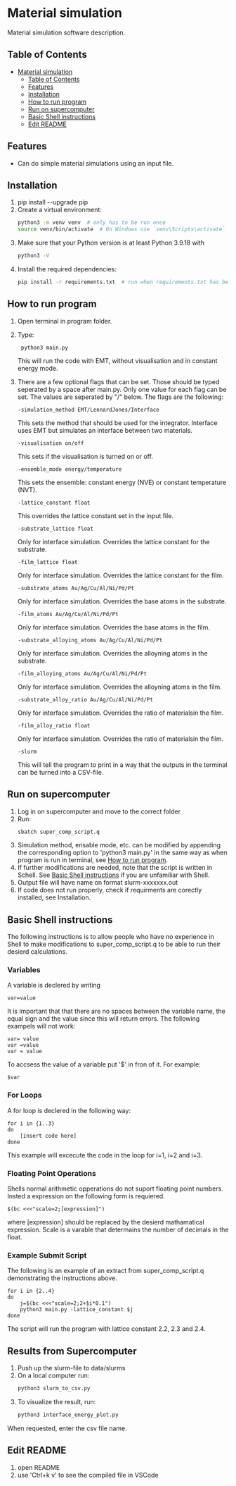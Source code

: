 # Material simulation

Material simulation software description.

## Table of Contents

- [Material simulation](#material-simulation)
  - [Table of Contents](#table-of-contents)
  - [Features](#features)
  - [Installation](#installation)
  - [How to run program](#how-to-run-program)
  - [Run on supercomputer](#run-on-supercomputer)
  - [Basic Shell instructions](#basic-shell-instructions)
  - [Edit README](#edit-readme)

## Features

- Can do simple material simulations using an input file.

## Installation

1. pip install --upgrade pip
2. Create a virtual environment:
    ```bash
    python3 -m venv venv  # only has to be run once
    source venv/bin/activate  # On Windows use `venv\Scripts\activate`
3. Make sure that your Python version is at least Python 3.9.18 with
    ```bash
    python3 -V
4. Install the required dependencies:
    ```bash
    pip install -r requirements.txt  # run when requirements.txt has been updated

## How to run program

1. Open terminal in program folder.
2. Type:

        python3 main.py
    This will run the code with EMT, without visualisation and in constant energy mode.
3.  There are a few optional flags that can be set. Those should be typed seperated by a space after main.py. Only one value for each flag can be set. The values are seperated by "/" below. The flags are the following:

        -simulation_method EMT/LennardJones/Interface
    This sets the method that should be used for the integrator. Interface uses EMT but simulates an interface between two materials.

        -visualisation on/off
    This sets if the visualisation is turned on or off.

        -ensemble_mode energy/temperature
    This sets the ensemble: constant energy (NVE) or constant temperature (NVT).

        -lattice_constant float
    This overrides the lattice constant set in the input file.

        -substrate_lattice float
    Only for interface simulation. Overrides the lattice constant for the substrate.

        -film_lattice float
    Only for interface simulation. Overrides the lattice constant for the film.

        -substrate_atoms Au/Ag/Cu/Al/Ni/Pd/Pt
    Only for interface simulation. Overrides the base atoms in the substrate.

        -film_atoms Au/Ag/Cu/Al/Ni/Pd/Pt
    Only for interface simulation. Overrides the base atoms in the film.

        -substrate_alloying_atoms Au/Ag/Cu/Al/Ni/Pd/Pt
    Only for interface simulation. Overrides the alloyning atoms in the substrate.

        -film_alloying_atoms Au/Ag/Cu/Al/Ni/Pd/Pt
    Only for interface simulation. Overrides the alloyning atoms in the film.

        -substrate_alloy_ratio Au/Ag/Cu/Al/Ni/Pd/Pt
    Only for interface simulation. Overrides the ratio of materialsin the film.

        -film_alloy_ratio float
    Only for interface simulation. Overrides the ratio of materialsin the film.

        -slurm
    This will tell the program to print in a way that the outputs in the terminal can be turned into a CSV-file.

## Run on supercomputer
1. Log in on supercomputer and move to the correct folder.
2. Run:
    ```bash
    sbatch super_comp_script.q
3. Simulation method, ensable mode, etc. can be modified by appending the corresponding option to 'python3 main.py' in the same way as when program is run in terminal, see [How to run program](#how-to-run-program).
4. If further modifications are needed, note that the script is written in Schell. See [Basic Shell instructions](#basic-shell-instructions) if you are unfamiliar with Shell.
5. Output file will have name on format slurm-xxxxxxx.out
6. If code does not run properly, check if requirments are corectly installed, see Installation.

## Basic Shell instructions
The following instructions is to allow people who have no experience in Shell to make modifications to super_comp_script.q to be able to run their desierd calculations.
### Variables
A variable is declered by writing

    var=value
It is important that that there are no spaces between the variable name, the equal sign and the value since this will return errors. The following exampels will not work:

    var= value
    var =value
    var = value
To accsess the value of a variable put '$' in fron of it. For example:

    $var
### For Loops
A for loop is declered in the following way:

    for i in {1..3}
    do
        [insert code here]
    done
This example will excecute the code in the loop for i=1, i=2 and i=3.

### Floating Point Operations
Shells normal arithmetic opperations do not suport floating point numbers. Insted a expression on the following form is requiered.

    $(bc <<<"scale=2;[expression]")
where [expression] should be replaced by the desierd mathamatical expression.
Scale is a varable that determains the number of decimals in the float.

### Example Submit Script
The following is an example of an extract from super_comp_script.q demonstrating the instructions above.

    for i in {2..4}
    do
        j=$(bc <<<"scale=2;2+$i*0.1")
        python3 main.py -lattice_constant $j
    done

The script will run the program with lattice constant 2.2, 2.3 and 2.4.

## Results from Supercomputer
1. Push up the slurm-file to data/slurms
2. On a local computer run:
    ```bash
    python3 slurm_to_csv.py
3. To visualize the result, run:
    ```bash
    python3 interface_energy_plot.py
When requested, enter the csv file name.
## Edit README
1. open README
3. use 'Ctrl+k v' to see the compiled file in VSCode

